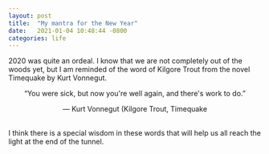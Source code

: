 ```yaml
---
layout: post
title:  "My mantra for the New Year"
date:   2021-01-04 10:48:44 -0800
categories: life
---
```

2020 was quite an ordeal. I know that we are not completely out of the woods yet, but I am reminded of the word of Kilgore Trout from the novel Timequake by Kurt Vonnegut. <br>
 
<div style="text-align: center;"> “You were sick, but now you're well again, and there's work to do.”

― Kurt Vonnegut (Kilgore Trout, Timequake</div> <br>
I think there is a special wisdom in these words that will help us all reach the light at the end of the tunnel. 

 
